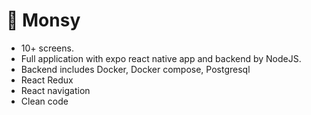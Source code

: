 # 🚀 Monsy

- 10+ screens.
- Full application with expo react native app and backend by NodeJS.
- Backend includes Docker, Docker compose, Postgresql
- React Redux
- React navigation
- Clean code
